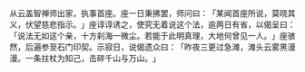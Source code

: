 从云盖智禅师出家，执事首座。座一日秉拂罢，师问曰：​「某闻首座所说，莫晓其义，伏望慈悲指示。​」座谆谆诱之，使究无着说这个法，逾两日有省，以偈呈曰：​「说法无如这个亲，十方刹海一微尘。若能于此明真理，大地何曾见一人。​」座骇然，后遍参至石门印契。示寂日，说偈遗众曰：​「昨夜三更过急滩，滩头云雾黑漫漫。一条拄杖为知己，击碎千山与万山。​」